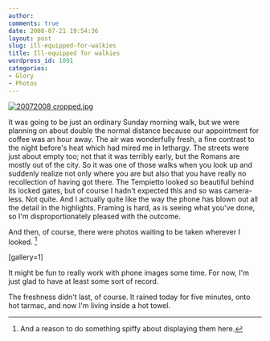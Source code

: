 ```yaml
---
author:
comments: true
date: 2008-07-21 19:54:36
layout: post
slug: ill-equipped-for-walkies
title: Ill-equipped for walkies
wordpress_id: 1091
categories:
- Glory
- Photos
---
```


[![20072008 cropped.jpg](/uploads/2008/07/20072008-cropped-tm.jpg)](/uploads/2008/07/20072008-cropped.jpg)

It was going to be just an ordinary Sunday morning walk, but we were planning on about double the normal distance because our appointment for coffee was an hour away. The air was wonderfully fresh, a fine contrast to the night before's heat which had mired me in lethargy. The streets were just about empty too; not that it was terribly early, but the Romans are mostly out of the city. So it was one of those walks when you look up and suddenly realize not only where you are but also that you have really no recollection of having got there. The Tempietto looked so beautiful behind its locked gates, but of course I hadn't expected this and so was camera-less. Not quite. And I actually quite like the way the phone has blown out all the detail in the highlights. Framing is hard, as is seeing what you've done, so I'm disproportionately pleased with the outcome.

And then, of course, there were photos waiting to be taken wherever I looked. [^fn1]

[gallery=1]

It might be fun to really work with phone images some time. For now, I'm just glad to have at least some sort of record.

The freshness didn't last, of course. It rained today for five minutes, onto hot tarmac, and now I'm living inside a hot towel.

[^fn1]: And a reason to do something spiffy about displaying them here. 
